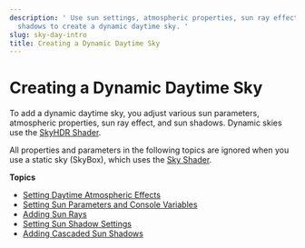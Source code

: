 ```yaml
---
description: ' Use sun settings, atmospheric properties, sun ray effects, and sun
  shadows to create a dynamic daytime sky. '
slug: sky-day-intro
title: Creating a Dynamic Daytime Sky
---
```

# Creating a Dynamic Daytime Sky<a name="sky-day-intro"></a>

To add a dynamic daytime sky, you adjust various sun parameters, atmospheric properties, sun ray effect, and sun shadows\. Dynamic skies use the [SkyHDR Shader](/docs/userguide/shaders/skyhdr.md)\.

All properties and parameters in the following topics are ignored when you use a static sky \(SkyBox\), which uses the [Sky Shader](/docs/userguide/shaders/sky.md)\.

**Topics**
+ [Setting Daytime Atmospheric Effects](/docs/userguide/sky/day-atmosphere.md)
+ [Setting Sun Parameters and Console Variables](/docs/userguide/sky/day-sun-params.md)
+ [Adding Sun Rays](/docs/userguide/sky/day-sun-rays.md)
+ [Setting Sun Shadow Settings](/docs/userguide/sky/day-sun-shadows-params.md)
+ [Adding Cascaded Sun Shadows](/docs/userguide/sky/day-sun-shadows-cascade.md)
